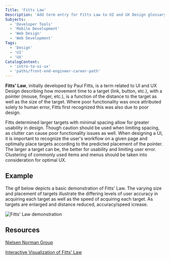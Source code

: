```yaml
---
Title: 'Fitts Law'
Description: 'Add term entry for Fitts Law to UI and UX Design glossary'
Subjects:
  - 'Developer Tools'
  - 'Mobile Development'
  - 'Web Design'
  - 'Web Development'
Tags:
  - 'Design'
  - 'UI'
  - 'UX'
CatalogContent:
  - 'intro-to-ui-ux'
  - 'paths/front-end-engineer-career-path'
---
```


**Fitts' Law**, initially developed by Paul Fitts, is a term related to UI and UX Design describing how movement time to a target (link, button, etc.), with a pointer (mouse, finger, etc.), is a function of the distance to the target as well as the size of the target. Where poor functionality was once attributed solely to human error, Fitts first recognized this was also due to poor design.

Fitts determined larger targets with minimal spacing allow for greater usability in design. Though caution should be used when limiting spacing, as clutter can cause poor functionality issues as well. When designing a UI, it is important to recognize the user's workflow on a given page and optimally place targets according to the predicted placement of the pointer. The larger a target can be, the better for usability and limiting user error. Clustering of commonly used items and menus should be taken into consideration for optimal UX.

## Example

The gif below depicts a basic demonstration of Fitts' Law. The varying size and placement of targets illustrate the differing levels of user accuracy in acquiring each target as well as the speed of acquiring each target. As targets are enlarged and distance reduced, accuracy/speed icrease.

![Fitts' Law demonstration](https://raw.githubusercontent.com/Codecademy/docs/main/media/fitts-test.gif)

## Resources

[Nielsen Norman Group](https://www.nngroup.com/articles/fitts-law/)

[Interactive Visualization of Fitts' Law](http://simonwallner.at/ext/fitts/)
